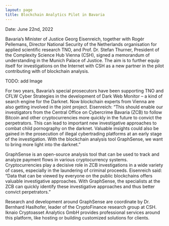 ```yaml
---
layout: page
title: Blockchain Analytics Pilot in Bavaria
---
```


Date: June 22nd, 2022

Bavaria’s Minister of Justice Georg Eisenreich, together with Rogér Pellemans, Director National Security of the Netherlands organisation for applied scientific research TNO, and Prof. Dr. Stefan Thurner, President of the Complexity Science Hub Vienna (CSH), signed a memorandum of understanding in the Munich Palace of Justice. The aim is to further equip itself for investigations on the Internet with CSH as a new partner in the pilot contributing with of blockchain analysis.

TODO: add Image

For two years, Bavaria’s special prosecutors have been supporting TNO and CFLW Cyber Strategies in the development of Dark Web Monitor – a kind of search engine for the Darknet. Now blockchain experts from Vienna are also getting involved in the joint project. Eisenreich: “This should enable our investigators from the Central Office on Cybercrime Bavaria (ZCB) to follow Bitcoin and other cryptocurrencies more quickly in the future to convict the perpetrators. This can lead to important new investigative approaches to combat child pornography on the darknet. Valuable insights could also be gained in the prosecution of illegal cybertrading platforms at an early stage of the investigation. With the blockchain analysis tool GraphSense, we want to bring more light into the darknet.”

GraphSense is an open-source analysis tool that can be used to track and analyze payment flows in various cryptocurrency systems. Cryptocurrencies play a decisive role in ZCB investigations in a wide variety of cases, especially in the laundering of criminal proceeds. Eisenreich said: “Data that can be viewed by everyone on the public blockchains offers valuable investigative approaches. With GraphSense, the specialists at the ZCB can quickly identify these investigative approaches and thus better convict perpetrators.”

Research and development around GraphSense are coordinate by Dr. Bernhard Haslhofer, leader of the CryptoFinance research group at CSH. Iknaio Cryptoasset Analytics GmbH provides professional services around this platform, like hosting or building customized solutions for clients.
